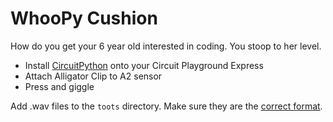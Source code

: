 # WhooPy Cushion
How do you get your 6 year old interested in coding. You stoop to her level.

* Install [CircuitPython](https://learn.adafruit.com/adafruit-circuit-playground-express/circuitpython-quickstart) onto your Circuit Playground Express
* Attach Alligator Clip to A2 sensor
* Press and giggle

Add .wav files to the `toots` directory. Make sure they are the [correct format](https://learn.adafruit.com/adafruit-wave-shield-audio-shield-for-arduino/convert-files).